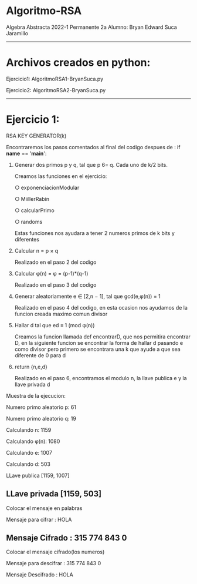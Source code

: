# Algoritmo-RSA

Algebra Abstracta
2022-1
Permanente 2a
Alumno: Bryan Edward Suca Jaramillo
____________________________________________________________________________________________

# Archivos creados en python:

Ejercicio1: AlgoritmoRSA1-BryanSuca.py

Ejercicio2: AlgoritmoRSA2-BryanSuca.py

_____________________________________________________________________________________________

# Ejercicio 1:

RSA KEY GENERATOR(k)

Encontraremos los pasos comentados al final del codigo despues de : if __name__ == '__main__':

1.	Generar dos primos p y q, tal que p 6= q. Cada uno de k/2 bits.

    Creamos las funciones en el ejercicio:
    
    ○ exponenciacionModular
   
    ○ MiillerRabin
    
    ○ calcularPrimo
    
    ○ randoms
    
    Estas funciones nos ayudara a tener 2 numeros primos de k bits y diferentes
    
2.	Calcular n = p × q

    Realizado en el paso 2 del codigo 
    
3.	Calcular φ(n) = φ = (p-1)*(q-1)

    Realizado en el paso 3 del codigo

4.	Generar aleatoriamente e ∈ [2,n − 1], tal que gcd(e,φ(n)) = 1

    Realizado en el paso 4 del codigo, en esta ocasion nos ayudamos de la funcion creada maximo comun divisor 
    
5.	Hallar d tal que ed ≡ 1 (mod φ(n))

    Creamos la funcion llamada def encontrarD, que nos permitira encontrar D, en la siguiente funcion se encontrar la forma de hallar d pasando e como divisor pero primero se encontrara una k que ayude a que sea diferente de 0 para d
    
6.	return {n,e,d}

    Realizado en el paso 6, encontramos el modulo n, la llave publica e y la llave privada d


Muestra de la ejecucion:

Numero primo aleatorio p: 61

Numero primo aleatorio q: 19

Calculando n: 1159

Calculando φ(n): 1080

Calculando e: 1007

Calculando d: 503

LLave publica [1159, 1007]

LLave privada [1159, 503]
--------------------------------------------
Colocar el mensaje en palabras

Mensaje para cifrar : HOLA

Mensaje Cifrado : 315 774 843 0  
--------------------------------------------
Colocar el mensaje cifrado(los numeros)

Mensaje para descifrar : 315 774 843 0

Mensaje Descifrado : HOLA 

